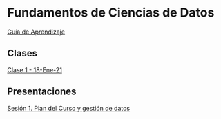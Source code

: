 
# Fundamentos de Ciencias de Datos
[Guía de Aprendizaje](https://github.com/mosesmarin/Maestria-Ciencia-de-datos-e-inteligencia-de-negocios/blob/master/Fundamentos-de-Ciencia-De-Datos/presentaciones/2021-01-DAT501-Syllabus.pdf)

## Clases
[Clase 1 - 18-Ene-21](https://youtu.be/pe_jBqiaWT4)

## Presentaciones
[Sesión 1. Plan del Curso y gestión de datos](https://github.com/mosesmarin/Maestria-Ciencia-de-datos-e-inteligencia-de-negocios/blob/master/Fundamentos-de-Ciencia-De-Datos/presentaciones/DAT501-S01-Introduccio%CC%81nGestio%CC%81nDatos.pdf)



